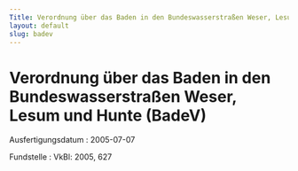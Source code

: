 ```yaml
---
Title: Verordnung über das Baden in den Bundeswasserstraßen Weser, Lesum und Hunte
layout: default
slug: badev
---
```


# Verordnung über das Baden in den Bundeswasserstraßen Weser, Lesum und Hunte (BadeV)

Ausfertigungsdatum
:   2005-07-07

Fundstelle
:   VkBl: 2005, 627

